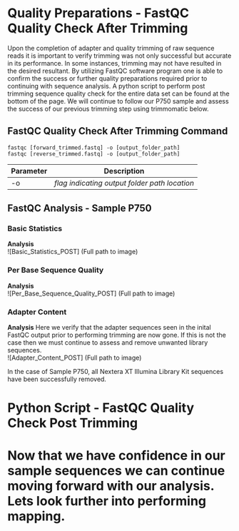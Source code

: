 # Quality Preparations - FastQC Quality Check After Trimming

Upon the completion of adapter and quality trimming of raw sequence reads it is important to verify trimming was not only successful but accurate in its performance. In some instances, trimming may not have resulted in the desired resultant. By utilizing FastQC software program one is able to confirm the success or further quality preparations required prior to continuing with sequence analysis. A python script to perform post trimming sequence quality check for the entire data set can be found at the bottom of the page. We will continue to follow our P750 sample and assess the success of our previous trimming step using trimmomatic below.  

## FastQC Quality Check After Trimming Command
```
fastqc [forward_trimmed.fastq] -o [output_folder_path]  
fastqc [reverse_trimmed.fastq] -o [output_folder_path]  
```  

Parameter | Description  
----------|------------  
-o | *flag indicating output folder path location*  

## FastQC Analysis - Sample P750  
### Basic Statistics  
**Analysis**  
![Basic_Statistics_POST] (Full path to image)  

### Per Base Sequence Quality  
**Analysis**  
![Per_Base_Sequence_Quality_POST] (Full path to image)  

### Adapter Content  
**Analysis**
Here we verify that the adapter sequences seen in the inital FastQC output prior to performing trimming are now gone. If this is not the case then we must continue to assess and remove unwanted library sequences.  
![Adapter_Content_POST] (Full path to image)  

In the case of Sample P750, all Nextera XT Illumina Library Kit sequences have been successfully removed.  

# Python Script - FastQC Quality Check Post Trimming

# Now that we have confidence in our sample sequences we can continue moving forward with our analysis. Lets look further into performing mapping.   
